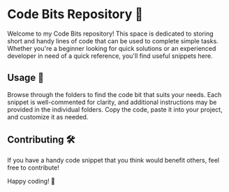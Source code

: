# Code Bits Repository 🌟

Welcome to my Code Bits repository! This space is dedicated to storing short and handy lines of code that can be used to complete simple tasks. Whether you're a beginner looking for quick solutions or an experienced developer in need of a quick reference, you'll find useful snippets here.

## Usage 🤖

Browse through the folders to find the code bit that suits your needs. Each snippet is well-commented for clarity, and additional instructions may be provided in the individual folders. Copy the code, paste it into your project, and customize it as needed.

## Contributing 🛠️ 

If you have a handy code snippet that you think would benefit others, feel free to contribute! 

Happy coding! 🚀
